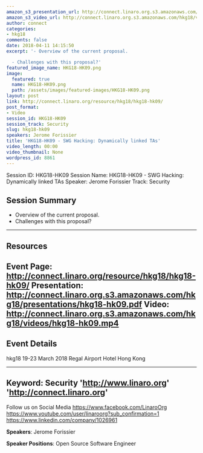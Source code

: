 ```yaml
---
amazon_s3_presentation_url: http://connect.linaro.org.s3.amazonaws.com/hkg18/presentations/hkg18-hk09.pdf
amazon_s3_video_url: http://connect.linaro.org.s3.amazonaws.com/hkg18/videos/hkg18-hk09.mp4
author: connect
categories:
- hkg18
comments: false
date: 2018-04-11 14:15:50
excerpt: '- Overview of the current proposal.

  - Challenges with this proposal?'
featured_image_name: HKG18-HK09.png
image:
  featured: true
  name: HKG18-HK09.png
  path: /assets/images/featured-images/HKG18-HK09.png
layout: post
link: http://connect.linaro.org/resource/hkg18/hkg18-hk09/
post_format:
- Video
session_id: HKG18-HK09
session_track: Security
slug: hkg18-hk09
speakers: Jerome Forissier
title: 'HKG18-HK09 - SWG Hacking: Dynamically linked TAs'
video_length: 00:00
video_thumbnail: None
wordpress_id: 8861
---
```


Session ID: HKG18-HK09
Session Name: HKG18-HK09 - SWG Hacking: Dynamically linked TAs
Speaker: Jerome Forissier
Track: Security


## Session Summary
- Overview of the current proposal.
- Challenges with this proposal?

---------------------------------------------------
## Resources
Event Page: http://connect.linaro.org/resource/hkg18/hkg18-hk09/
Presentation: http://connect.linaro.org.s3.amazonaws.com/hkg18/presentations/hkg18-hk09.pdf
Video: http://connect.linaro.org.s3.amazonaws.com/hkg18/videos/hkg18-hk09.mp4
 ---------------------------------------------------
## Event Details
hkg18
19-23 March 2018 
Regal Airport Hotel Hong Kong

---------------------------------------------------
Keyword: Security
'http://www.linaro.org'
'http://connect.linaro.org'
---------------------------------------------------
Follow us on Social Media
https://www.facebook.com/LinaroOrg
https://www.youtube.com/user/linaroorg?sub_confirmation=1
https://www.linkedin.com/company/1026961

**Speakers**: Jerome Forissier

**Speaker Positions**: Open Source Software Engineer